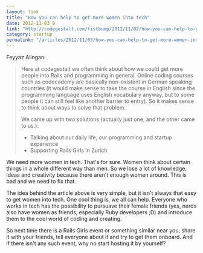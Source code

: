 ```yaml
---
layout: link
title: "How you can help to get more women into tech"
date: 2012-11-03 0
link: "http://codegestalt.com/fistbump/2012/11/02/how-you-can-help-to-get-more-women-into-tech"
category: startup
permalink: "/articles/2012/11/03/how-you-can-help-to-get-more-women-into-tech.html"
---
```


Feyyaz Alingan:

> Here at codegestalt we often think about how we could get more people into Rails and programming in general. Online coding courses such as codecademy are basically non-existent in German speaking countries (it would make sense to take the course in English since the programming language uses English vocabulary anyway, but to some people it can still feel like another barrier to entry). So it makes sense to think about ways to solve that problem.
>
> We came up with two solutions (actually just one, and the other came to us.):
>
> * Talking about our daily life, our programming and startup experience
> * Supporting Rails Girls in Zurich

We need more women in tech. That's for sure. Women think about certain things in a whole different way than men. So we lose a lot
of knowledge, ideas and creativity because there aren't enough women around. This is bad and we need to fix that.

The idea behind the article above is very simple, but it isn't always that easy to get women into tech. One cool thing is, we all can help.
Everyone who works in tech has the possibility to pursuave their female friends
(yes, nerds also have women as friends, especially Ruby developers ;D) and introduce
them to the cool world of coding and creating.

So next time there is a Rails Girls event or something similar near you, share it with your friends, tell everyone about it
and try to get them onboard. And if there isn't any such event, why no start hosting it by yourself?
